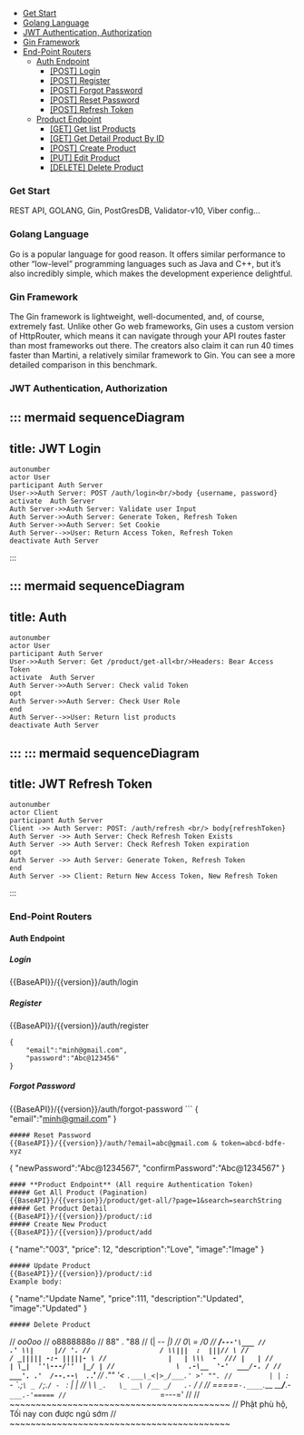 - [Get Start](#get-start)
- [Golang Language](#golang-language)
- [JWT Authentication, Authorization](#jwt-authentication-authorization)
- [Gin Framework](#gin-framework)
- [End-Point Routers](#end-point-routers)
    * [Auth Endpoint](#1)
        + [[POST] Login](#hello)
        + [[POST] Register](#hello)
        + [[POST] Forgot Password](#hello)
        + [[POST] Reset Password](#hello)
        + [[POST] Refresh Token](#hello)
    * [Product Endpoint](#2)
        + [[GET] Get list Products](#hello)
        + [[GET] Get Detail Product By ID](#hello)
        + [[POST] Create Product](#hello)
        + [[PUT] Edit Product](#hello)
        + [[DELETE] Delete Product](#hello)
### **Get Start**
REST API, GOLANG, Gin, PostGresDB, Validator-v10, Viber config...
### **Golang Language**
Go is a popular language for good reason. It offers similar performance to other “low-level” programming languages such as Java and C++, but it’s also incredibly simple, which makes the development experience delightful. 
### **Gin Framework**
The Gin framework is lightweight, well-documented, and, of course, extremely fast.
Unlike other Go web frameworks, Gin uses a custom version of HttpRouter, which means it can navigate through your API routes faster than most frameworks out there. The creators also claim it can run 40 times faster than Martini, a relatively similar framework to Gin. You can see a more detailed comparison in this benchmark.
### **JWT Authentication, Authorization**
::: mermaid
sequenceDiagram
---
title: JWT Login
---
    autonumber
    actor User
    participant Auth Server
    User->>Auth Server: POST /auth/login<br/>body {username, password}
    activate  Auth Server
    Auth Server->>Auth Server: Validate user Input
    Auth Server->>Auth Server: Generate Token, Refresh Token
    Auth Server->>Auth Server: Set Cookie
    Auth Server-->>User: Return Access Token, Refresh Token
    deactivate Auth Server
:::

::: mermaid
sequenceDiagram
---
title: Auth
---
    autonumber
    actor User
    participant Auth Server
    User->>Auth Server: Get /product/get-all<br/>Headers: Bear Access Token
    activate  Auth Server
    Auth Server->>Auth Server: Check valid Token
    opt
    Auth Server->>Auth Server: Check User Role
    end
    Auth Server-->>User: Return list products
    deactivate Auth Server
:::
::: mermaid
sequenceDiagram
---
title: JWT Refresh Token
---
    autonumber
    actor Client
    participant Auth Server
    Client ->> Auth Server: POST: /auth/refresh <br/> body{refreshToken}
    Auth Server ->> Auth Server: Check Refresh Token Exists
    Auth Server ->> Auth Server: Check Refresh Token expiration
    opt
    Auth Server ->> Auth Server: Generate Token, Refresh Token
    end
    Auth Server ->> Client: Return New Access Token, New Refresh Token
:::
### **End-Point Routers**
#### **Auth Endpoint**
##### Login
   {{BaseAPI}}/{{version}}/auth/login
##### Register
   {{BaseAPI}}/{{version}}/auth/register
   ```
   {
       "email":"minh@gmail.com",
       "password":"Abc@123456"
   }
   ```
##### Forgot Password
   {{BaseAPI}}/{{version}}/auth/forgot-password
    ```
   {
       "email":"minh@gmail.com"
   }
   ```
##### Reset Password
   {{BaseAPI}}/{{version}}/auth/?email=abc@gmail.com & token=abcd-bdfe-xyz
   ```
   {
       "newPassword":"Abc@1234567",
       "confirmPassword":"Abc@1234567"
   }
   ```
#### **Product Endpoint** (All require Authentication Token)
##### Get All Product (Pagination)
   {{BaseAPI}}/{{version}}/product/get-all/?page=1&search=searchString
##### Get Product Detail
   {{BaseAPI}}/{{version}}/product/:id
##### Create New Product
   {{BaseAPI}}/{{version}}/product/add
   ```
   {
    "name":"003",
    "price": 12,
    "description":"Love",
    "image":"Image"
   }
   ```
##### Update Product
   {{BaseAPI}}/{{version}}/product/:id
   Example body:
   ```
   {
       "name":"Update Name",
       "price":111,
       "description":"Updated",
       "image":"Updated"
   }
   ```
##### Delete Product

```
//                       _oo0oo_
//                      o8888888o
//                      88" . "88
//                      (| -_- |)
//                      0\  =  /0
//                    ___/`---'\___
//                  .' \\|     |// '.
//                 / \\|||  :  |||// \
//                / _||||| -:- |||||- \
//               |   | \\\  -  /// |   |
//               | \_|  ''\---/''  |_/ |
//               \  .-\__  '-'  ___/-. /
//             ___'. .'  /--.--\  `. .'___
//          ."" '<  `.___\_<|>_/___.' >' "".
//         | | :  `- \`.;`\ _ /`;.`/ - ` : | |
//         \  \ `_.   \_ __\ /__ _/   .-` /  /
//     =====`-.____`.___ \_____/___.-`___.-'=====
//                       `=---='
//
//     ~~~~~~~~~~~~~~~~~~~~~~~~~~~~~~~~~~~~~~~~~~
//        Phật phù hộ, Tối nay con được ngủ sớm
//     ~~~~~~~~~~~~~~~~~~~~~~~~~~~~~~~~~~~~~~~~~~
```
